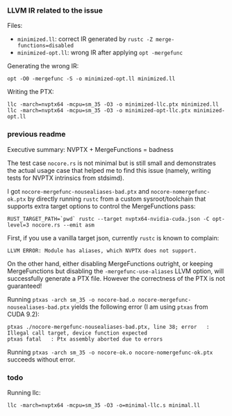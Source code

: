 ### LLVM IR related to the issue

Files:

* `minimized.ll`: correct IR generated by `rustc -Z merge-functions=disabled`
* `minimized-opt.ll`: wrong IR after applying `opt -mergefunc`

Generating the wrong IR:

    opt -O0 -mergefunc -S -o minimized-opt.ll minimized.ll

Writing the PTX:

    llc -march=nvptx64 -mcpu=sm_35 -O3 -o minimized-llc.ptx minimized.ll
    llc -march=nvptx64 -mcpu=sm_35 -O3 -o minimized-opt-llc.ptx minimized-opt.ll

### previous readme

Executive summary: NVPTX + MergeFunctions = badness

The test case `nocore.rs` is not minimal but is still small and demonstrates the
actual usage case that helped me to find this issue (namely, writing tests for
NVPTX intrinsics from stdsimd).

I got `nocore-mergefunc-nousealiases-bad.ptx` and `nocore-nomergefunc-ok.ptx` by
directly running `rustc` from a custom sysroot/toolchain that supports extra
target options to control the MergeFunctions pass:

    RUST_TARGET_PATH=`pwd` rustc --target nvptx64-nvidia-cuda.json -C opt-level=3 nocore.rs --emit asm

First, if you use a vanilla target json, currently `rustc` is known to
complain:

    LLVM ERROR: Module has aliases, which NVPTX does not support.

On the other hand, either disabling MergeFunctions outright, or keeping
MergeFunctions but disabling the `-mergefunc-use-aliases` LLVM option, will
successfully generate a PTX file. However the correctness of the PTX is not
guaranteed!

Running `ptxas -arch sm_35 -o nocore-bad.o nocore-mergefunc-nousealiases-bad.ptx` yields the
following error (I am using `ptxas` from CUDA 9.2):

    ptxas ./nocore-mergefunc-nousealiases-bad.ptx, line 38; error   : Illegal call target, device function expected
    ptxas fatal   : Ptx assembly aborted due to errors

Running `ptxas -arch sm_35 -o nocore-ok.o nocore-nomergefunc-ok.ptx` succeeds without error.

### todo

Running llc:

    llc -march=nvptx64 -mcpu=sm_35 -O3 -o=minimal-llc.s minimal.ll
